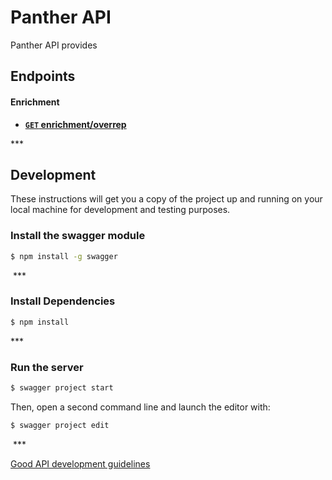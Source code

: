 # Panther API

Panther API provides 
​
## Endpoints

#### Enrichment
- **[<code>GET</code> enrichment/overrep](tmushayahama/panther-api/blob/master/api-documentation/endpoints/enrichment/GET_overrep.md)**

​***

## Development
These instructions will get you a copy of the project up and running on your local machine for development and testing purposes. 

### Install the swagger module​
```bash
$ npm install -g swagger
```
​
​***

### Install Dependencies​
```bash
$ npm install
```

​***

### Run the server​
```bash
$ swagger project start
```
Then, open a second command line and launch the editor with:

```bash
$ swagger project edit
```
​
​***

[Good API development guidelines](https://github.com/WhiteHouse/api-standards/blob/master/README.md)


